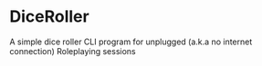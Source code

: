 # DiceRoller
A simple dice roller CLI program for unplugged (a.k.a no internet connection) Roleplaying sessions
